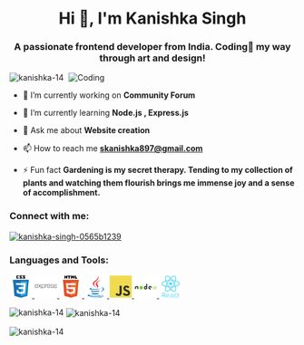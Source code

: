 <h1 align="center">Hi 👋, I'm Kanishka Singh</h1>
<h3 align="center">A passionate frontend developer from India. Coding🎨 my way through art and design!</h3>
<img align="right" alt="Coding" width="400" src="https://mir-s3-cdn-cf.behance.net/project_modules/disp/601014116770475.6068beff4640a.gif">
<p align="left"> <img src="https://komarev.com/ghpvc/?username=kanishka-14&label=Profile%20views&color=0e75b6&style=flat" alt="kanishka-14" /> </p>

- 🔭 I’m currently working on **Community Forum**

- 🌱 I’m currently learning **Node.js , Express.js**

- 💬 Ask me about **Website creation**

- 📫 How to reach me **skanishka897@gmail.com**

- ⚡ Fun fact **Gardening is my secret therapy. Tending to my collection of plants and watching them flourish brings me immense joy and a sense of accomplishment.**

<h3 align="left">Connect with me:</h3>
<p align="left">
<a href="https://linkedin.com/in/kanishka-singh-0565b1239" target="blank"><img align="center" src="https://raw.githubusercontent.com/rahuldkjain/github-profile-readme-generator/master/src/images/icons/Social/linked-in-alt.svg" alt="kanishka-singh-0565b1239" height="30" width="40" /></a>
</p>

<h3 align="left">Languages and Tools:</h3>
<p align="left"> <a href="https://www.w3schools.com/css/" target="_blank" rel="noreferrer"> <img src="https://raw.githubusercontent.com/devicons/devicon/master/icons/css3/css3-original-wordmark.svg" alt="css3" width="40" height="40"/> </a> <a href="https://expressjs.com" target="_blank" rel="noreferrer"> <img src="https://raw.githubusercontent.com/devicons/devicon/master/icons/express/express-original-wordmark.svg" alt="express" width="40" height="40"/> </a> <a href="https://www.w3.org/html/" target="_blank" rel="noreferrer"> <img src="https://raw.githubusercontent.com/devicons/devicon/master/icons/html5/html5-original-wordmark.svg" alt="html5" width="40" height="40"/> </a> <a href="https://www.java.com" target="_blank" rel="noreferrer"> <img src="https://raw.githubusercontent.com/devicons/devicon/master/icons/java/java-original.svg" alt="java" width="40" height="40"/> </a> <a href="https://developer.mozilla.org/en-US/docs/Web/JavaScript" target="_blank" rel="noreferrer"> <img src="https://raw.githubusercontent.com/devicons/devicon/master/icons/javascript/javascript-original.svg" alt="javascript" width="40" height="40"/> </a> <a href="https://nodejs.org" target="_blank" rel="noreferrer"> <img src="https://raw.githubusercontent.com/devicons/devicon/master/icons/nodejs/nodejs-original-wordmark.svg" alt="nodejs" width="40" height="40"/> </a> <a href="https://reactjs.org/" target="_blank" rel="noreferrer"> <img src="https://raw.githubusercontent.com/devicons/devicon/master/icons/react/react-original-wordmark.svg" alt="react" width="40" height="40"/> </a> </p>

<p><img align="left" src="https://github-readme-stats.vercel.app/api/top-langs?username=kanishka-14&show_icons=true&locale=en&layout=compact" alt="kanishka-14" /></p>

<p>&nbsp;<img align="center" src="https://github-readme-stats.vercel.app/api?username=kanishka-14&show_icons=true&locale=en" alt="kanishka-14" /></p>

<p><img align="center" src="https://github-readme-streak-stats.herokuapp.com/?user=kanishka-14&" alt="kanishka-14" /></p>
